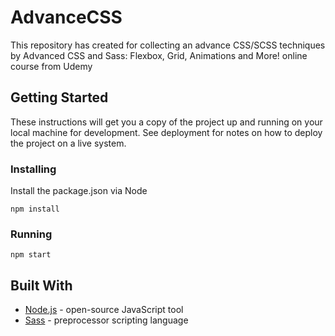 # AdvanceCSS
This repository has created for collecting an advance CSS/SCSS techniques by Advanced CSS and Sass: Flexbox, Grid, Animations and More! online course from Udemy
## Getting Started
These instructions will get you a copy of the project up and running on your local machine for development. See deployment for notes on how to deploy the project on a live system.
### Installing
Install the package.json via Node
```
npm install
```
### Running
```
npm start
```
## Built With
* [Node.js](https://nodejs.org/en/) - open-source JavaScript tool 
* [Sass](https://sass-lang.com/) - preprocessor scripting language
